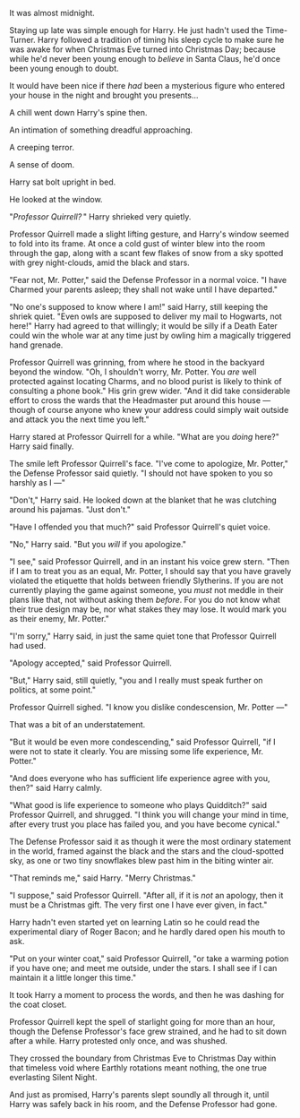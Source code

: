 It was almost midnight.

Staying up late was simple enough for Harry. He just hadn't used the
Time-Turner. Harry followed a tradition of timing his sleep cycle to
make sure he was awake for when Christmas Eve turned into Christmas Day;
because while he'd never been young enough to *believe* in Santa Claus,
he'd once been young enough to doubt.

It would have been nice if there *had* been a mysterious figure who
entered your house in the night and brought you presents...

A chill went down Harry's spine then.

An intimation of something dreadful approaching.

A creeping terror.

A sense of doom.

Harry sat bolt upright in bed.

He looked at the window.

"*Professor Quirrell?* " Harry shrieked very quietly.

Professor Quirrell made a slight lifting gesture, and Harry's window
seemed to fold into its frame. At once a cold gust of winter blew into
the room through the gap, along with a scant few flakes of snow from a
sky spotted with grey night-clouds, amid the black and stars.

"Fear not, Mr. Potter," said the Defense Professor in a normal voice. "I
have Charmed your parents asleep; they shall not wake until I have
departed."

"No one's supposed to know where I am!" said Harry, still keeping the
shriek quiet. "Even owls are supposed to deliver my mail to Hogwarts,
not here!" Harry had agreed to that willingly; it would be silly if a
Death Eater could win the whole war at any time just by owling him a
magically triggered hand grenade.

Professor Quirrell was grinning, from where he stood in the backyard
beyond the window. "Oh, I shouldn't worry, Mr. Potter. You *are* well
protected against locating Charms, and no blood purist is likely to
think of consulting a phone book." His grin grew wider. "And it did take
considerable effort to cross the wards that the Headmaster put around
this house — though of course anyone who knew your address could simply
wait outside and attack you the next time you left."

Harry stared at Professor Quirrell for a while. "What are you *doing*
here?" Harry said finally.

The smile left Professor Quirrell's face. "I've come to apologize, Mr.
Potter," the Defense Professor said quietly. "I should not have spoken
to you so harshly as I —"

"Don't," Harry said. He looked down at the blanket that he was clutching
around his pajamas. "Just don't."

"Have I offended you that much?" said Professor Quirrell's quiet voice.

"No," Harry said. "But you *will* if you apologize."

"I see," said Professor Quirrell, and in an instant his voice grew
stern. "Then if I am to treat you as an equal, Mr. Potter, I should say
that you have gravely violated the etiquette that holds between friendly
Slytherins. If you are not currently playing the game against someone,
you *must* not meddle in their plans like that, not without asking them
*before*. For you do not know what their true design may be, nor what
stakes they may lose. It would mark you as their enemy, Mr. Potter."

"I'm sorry," Harry said, in just the same quiet tone that Professor
Quirrell had used.

"Apology accepted," said Professor Quirrell.

"But," Harry said, still quietly, "you and I really must speak further
on politics, at some point."

Professor Quirrell sighed. "I know you dislike condescension, Mr. Potter
—"

That was a bit of an understatement.

"But it would be even more condescending," said Professor Quirrell, "if
I were not to state it clearly. You are missing some life experience,
Mr. Potter."

"And does everyone who has sufficient life experience agree with you,
then?" said Harry calmly.

"What good is life experience to someone who plays Quidditch?" said
Professor Quirrell, and shrugged. "I think you will change your mind in
time, after every trust you place has failed you, and you have become
cynical."

The Defense Professor said it as though it were the most ordinary
statement in the world, framed against the black and the stars and the
cloud-spotted sky, as one or two tiny snowflakes blew past him in the
biting winter air.

"That reminds me," said Harry. "Merry Christmas."

"I suppose," said Professor Quirrell. "After all, if it is *not* an
apology, then it must be a Christmas gift. The very first one I have
ever given, in fact."

Harry hadn't even started yet on learning Latin so he could read the
experimental diary of Roger Bacon; and he hardly dared open his mouth to
ask.

"Put on your winter coat," said Professor Quirrell, "or take a warming
potion if you have one; and meet me outside, under the stars. I shall
see if I can maintain it a little longer this time."

It took Harry a moment to process the words, and then he was dashing for
the coat closet.

Professor Quirrell kept the spell of starlight going for more than an
hour, though the Defense Professor's face grew strained, and he had to
sit down after a while. Harry protested only once, and was shushed.

They crossed the boundary from Christmas Eve to Christmas Day within
that timeless void where Earthly rotations meant nothing, the one true
everlasting Silent Night.

And just as promised, Harry's parents slept soundly all through it,
until Harry was safely back in his room, and the Defense Professor had
gone.
